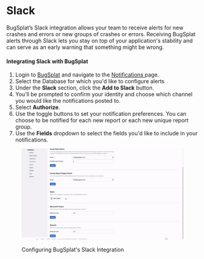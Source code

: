 # Slack

BugSplat’s Slack integration allows your team to receive alerts for new crashes and errors or new groups of crashes or errors. Receiving BugSplat alerts through Slack lets you stay on top of your application's stability and can serve as an early warning that something might be wrong.

#### Integrating Slack with BugSplat <a href="#integrating-slack-with-bugsplat-docs" id="integrating-slack-with-bugsplat-docs"></a>

1. Login to [BugSplat](https://app.bugsplat.com/cognito/login) and navigate to the [Notifications](https://app.bugsplat.com/v2/settings/database/integrations#notifications)[ ](https://app.bugsplat.com/v2/settings/database/notifications)page.
2. Select the Database for which you'd like to configure alerts
3. Under the **Slack** section, click the **Add to Slack** button.
4. You’ll be prompted to confirm your identity and choose which channel you would like the notifications posted to.
5. Select **Authorize**.
6. Use the toggle buttons to set your notification preferences. You can choose to be notified for each new report or each new unique report group.
7. Use the **Fields** dropdown to select the fields you'd like to include in your notifications.

<figure><img src="../../../../.gitbook/assets/slack.gif" alt=""><figcaption><p>Configuring BugSplat's Slack Integration</p></figcaption></figure>
